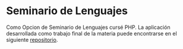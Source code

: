 # Seminario de Lenguajes

Como Opcion de Seminario de Lenguajes cursé PHP. La aplicación desarrollada como trabajo final de la materia puede encontrarse en el siguiente [repositorio](https://github.com/ulises-jeremias/Seminario-de-Lenguajes-Opcion-PHP).
